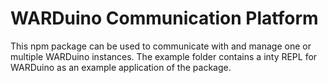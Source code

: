 # WARDuino Communication Platform

This npm package can be used to communicate with and manage one or multiple WARDuino instances.
The example folder contains a inty REPL for WARDuino as an example application of the package.

